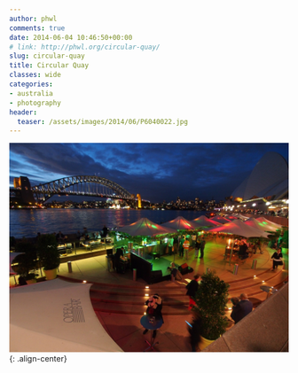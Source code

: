 ```yaml
---
author: phwl
comments: true
date: 2014-06-04 10:46:50+00:00
# link: http://phwl.org/circular-quay/
slug: circular-quay
title: Circular Quay
classes: wide
categories:
- australia
- photography
header:
  teaser: /assets/images/2014/06/P6040022.jpg
---
```


![](/assets/images/2014/06/P6040022.jpg){: .align-center}
